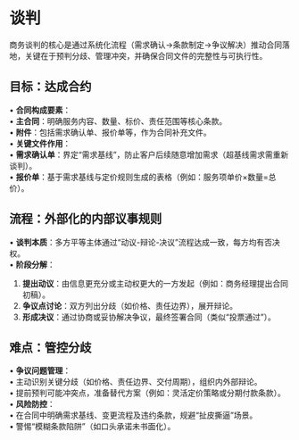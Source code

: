 # 谈判

商务谈判的核心是通过系统化流程（需求确认→条款制定→争议解决）推动合同落地，关键在于预判分歧、管理冲突，并确保合同文件的完整性与可执行性。

## 目标：达成合约

• **合同构成要素**：  
  • **主合同**：明确服务内容、数量、标价、责任范围等核心条款。  
  • **附件**：包括需求确认单、报价单等，作为合同补充文件。  
• **关键文件作用**：  
  • **需求确认单**：界定“需求基线”，防止客户后续随意增加需求（超基线需求需重新谈判）。  
  • **报价单**：基于需求基线与定价规则生成的表格（例如：服务项单价×数量=总价）。  


## 流程：外部化的内部议事规则

• **谈判本质**：多方平等主体通过“动议-辩论-决议”流程达成一致，每方均有否决权。  
• **阶段分解**：  
  1. **提出动议**：由信息更充分或主动权更大的一方发起（例如：商务经理提出合同初稿）。  
  2. **争议点讨论**：双方列出分歧（如价格、责任边界），展开辩论。  
  3. **形成决议**：通过协商或妥协解决争议，最终签署合同（类似“投票通过”）。  


## 难点：管控分歧

• **争议问题管理**：  
  • 主动识别关键分歧（如价格、责任边界、交付周期），组织内外部辩论。  
  • 提前预判可能冲突点，准备替代方案（例如：灵活定价策略或分期付款条款）。  
• **风险防控**：  
  • 在合同中明确需求基线、变更流程及违约条款，规避“扯皮撕逼”场景。  
  • 警惕“模糊条款陷阱”（如口头承诺未书面化）。  


